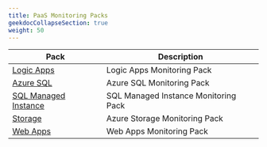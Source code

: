 ```yaml
---
title: PaaS Monitoring Packs
geekdocCollapseSection: true
weight: 50
---
```


| Pack | Description |
|---|---|
| [Logic Apps](./LogicApps) | Logic Apps Monitoring Pack|
| [Azure SQL](./server) | Azure SQL Monitoring Pack|
| [SQL Managed Instance](./SQLMI) | SQL Managed Instance Monitoring Pack|
| [Storage](./Storage) | Azure Storage Monitoring Pack|
| [Web Apps](./WebApp) | Web Apps Monitoring Pack|
